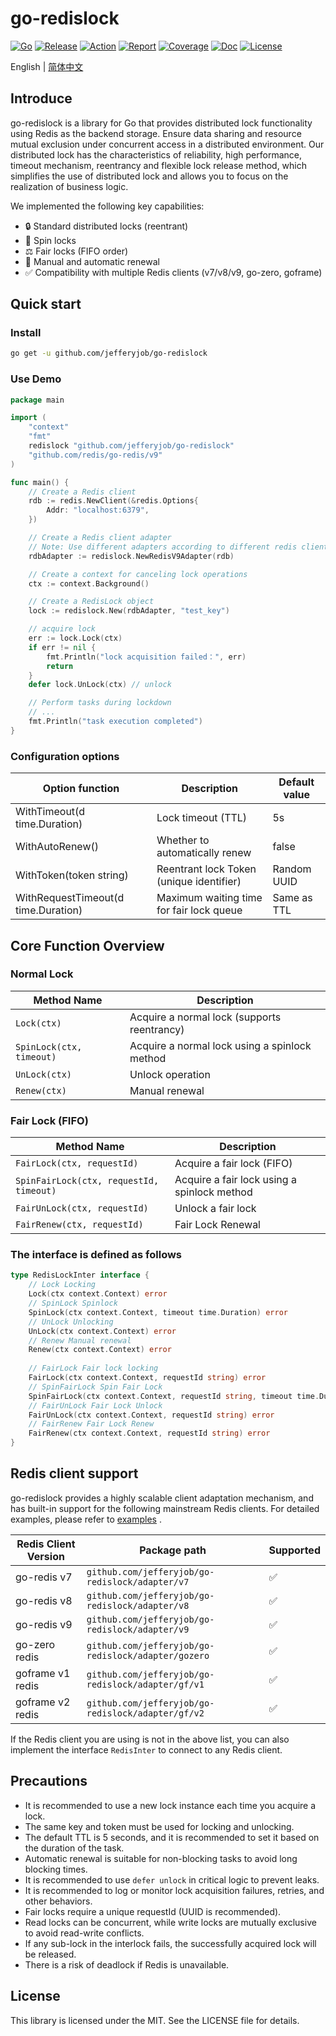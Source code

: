 # go-redislock

[![Go](https://img.shields.io/badge/Go->=1.24-green)](https://go.dev)
[![Release](https://img.shields.io/github/v/release/jefferyjob/go-redislock.svg)](https://github.com/jefferyjob/go-redislock/releases)
[![Action](https://github.com/jefferyjob/go-redislock/actions/workflows/go.yml/badge.svg)](https://github.com/jefferyjob/go-redislock/actions/workflows/go.yml)
[![Report](https://goreportcard.com/badge/github.com/jefferyjob/go-redislock)](https://goreportcard.com/report/github.com/jefferyjob/go-redislock)
[![Coverage](https://codecov.io/gh/jefferyjob/go-redislock/branch/main/graph/badge.svg)](https://codecov.io/gh/jefferyjob/go-redislock)
[![Doc](https://img.shields.io/badge/go.dev-reference-brightgreen?logo=go&logoColor=white&style=flat)](https://pkg.go.dev/github.com/jefferyjob/go-redislock)
[![License](https://img.shields.io/github/license/jefferyjob/go-redislock)](https://github.com/jefferyjob/go-redislock/blob/main/LICENSE)

English | [简体中文](README.cn.md)

## Introduce
go-redislock is a library for Go that provides distributed lock functionality using Redis as the backend storage. Ensure data sharing and resource mutual exclusion under concurrent access in a distributed environment. Our distributed lock has the characteristics of reliability, high performance, timeout mechanism, reentrancy and flexible lock release method, which simplifies the use of distributed lock and allows you to focus on the realization of business logic.

We implemented the following key capabilities:

- 🔒 Standard distributed locks (reentrant)
- 🔁 Spin locks
- ⚖️ Fair locks (FIFO order)
- 🔄 Manual and automatic renewal
- ✅ Compatibility with multiple Redis clients (v7/v8/v9, go-zero, goframe)


## Quick start

### Install
```bash
go get -u github.com/jefferyjob/go-redislock
```

### Use Demo
```go
package main

import (
	"context"
	"fmt"
	redislock "github.com/jefferyjob/go-redislock"
	"github.com/redis/go-redis/v9"
)

func main() {
	// Create a Redis client
	rdb := redis.NewClient(&redis.Options{
		Addr: "localhost:6379",
	})

	// Create a Redis client adapter
	// Note: Use different adapters according to different redis client packages
	rdbAdapter := redislock.NewRedisV9Adapter(rdb)

	// Create a context for canceling lock operations
	ctx := context.Background()

	// Create a RedisLock object
	lock := redislock.New(rdbAdapter, "test_key")

	// acquire lock
	err := lock.Lock(ctx)
	if err != nil {
		fmt.Println("lock acquisition failed：", err)
		return
	}
	defer lock.UnLock(ctx) // unlock

	// Perform tasks during lockdown
	// ...
	fmt.Println("task execution completed")
}

```

### Configuration options
| **Option function** | **Description** | **Default value** |
| ----------------------------------- |------------------|---------|
| WithTimeout(d time.Duration) | Lock timeout (TTL) | 5s |
| WithAutoRenew() | Whether to automatically renew | false |
| WithToken(token string) | Reentrant lock Token (unique identifier) | Random UUID |
| WithRequestTimeout(d time.Duration) | Maximum waiting time for fair lock queue | Same as TTL |

## Core Function Overview
### Normal Lock
| Method Name | Description |
|------------------------------|------------------------|
| `Lock(ctx)` | Acquire a normal lock (supports reentrancy) |
| `SpinLock(ctx, timeout)` | Acquire a normal lock using a spinlock method |
| `UnLock(ctx)` | Unlock operation |
| `Renew(ctx)` | Manual renewal |

### Fair Lock (FIFO)
| Method Name | Description |
|--------------------------------------------|----------------------|
| `FairLock(ctx, requestId)` | Acquire a fair lock (FIFO) |
| `SpinFairLock(ctx, requestId, timeout)` | Acquire a fair lock using a spinlock method |
| `FairUnLock(ctx, requestId)` | Unlock a fair lock |
| `FairRenew(ctx, requestId)` | Fair Lock Renewal |

### The interface is defined as follows
```go
type RedisLockInter interface {
    // Lock Locking
    Lock(ctx context.Context) error
    // SpinLock Spinlock
    SpinLock(ctx context.Context, timeout time.Duration) error
    // UnLock Unlocking
    UnLock(ctx context.Context) error
    // Renew Manual renewal
    Renew(ctx context.Context) error
    
    // FairLock Fair lock locking
    FairLock(ctx context.Context, requestId string) error
    // SpinFairLock Spin Fair Lock
    SpinFairLock(ctx context.Context, requestId string, timeout time.Duration) error
    // FairUnLock Fair Lock Unlock
    FairUnLock(ctx context.Context, requestId string) error
    // FairRenew Fair Lock Renew
    FairRenew(ctx context.Context, requestId string) error
}
```

## Redis client support
go-redislock provides a highly scalable client adaptation mechanism, and has built-in support for the following mainstream Redis clients. For detailed examples, please refer to [examples](examples/adapter) .

| Redis Client Version | Package path | Supported |
|------------------|---------------------------------------------------| -------- |
| go-redis v7      | `github.com/jefferyjob/go-redislock/adapter/v7`   | ✅        |
| go-redis v8      | `github.com/jefferyjob/go-redislock/adapter/v8`   | ✅        |
| go-redis v9      | `github.com/jefferyjob/go-redislock/adapter/v9`   | ✅        |
| go-zero redis    | `github.com/jefferyjob/go-redislock/adapter/gozero` | ✅        |
| goframe v1 redis | `github.com/jefferyjob/go-redislock/adapter/gf/v1` | ✅        |
| goframe v2 redis | `github.com/jefferyjob/go-redislock/adapter/gf/v2` | ✅        |

If the Redis client you are using is not in the above list, you can also implement the interface `RedisInter` to connect to any Redis client.


## Precautions
- It is recommended to use a new lock instance each time you acquire a lock.
- The same key and token must be used for locking and unlocking.
- The default TTL is 5 seconds, and it is recommended to set it based on the duration of the task.
- Automatic renewal is suitable for non-blocking tasks to avoid long blocking times.
- It is recommended to use `defer unlock` in critical logic to prevent leaks.
- It is recommended to log or monitor lock acquisition failures, retries, and other behaviors.
- Fair locks require a unique requestId (UUID is recommended).
- Read locks can be concurrent, while write locks are mutually exclusive to avoid read-write conflicts.
- If any sub-lock in the interlock fails, the successfully acquired lock will be released.
- There is a risk of deadlock if Redis is unavailable.

## License
This library is licensed under the MIT. See the LICENSE file for details.

